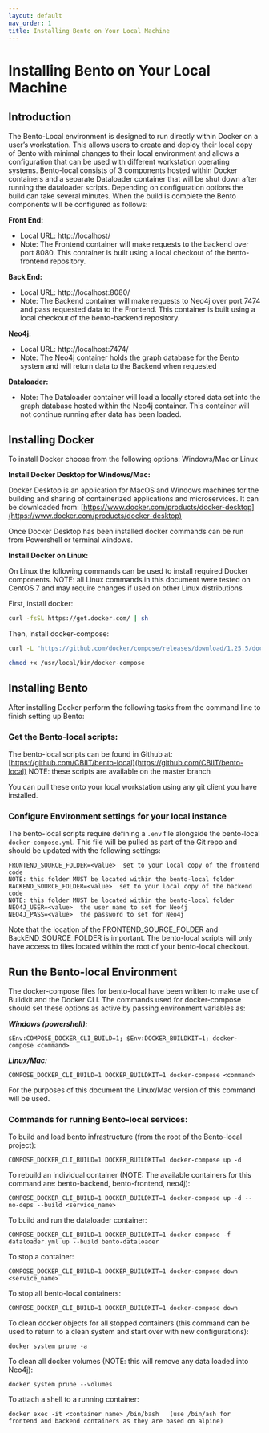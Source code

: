```yaml
---
layout: default
nav_order: 1
title: Installing Bento on Your Local Machine 
---
```


# Installing Bento on Your Local Machine

## Introduction
The Bento-Local environment is designed to run directly within Docker on a user’s workstation. This allows users to create and deploy their local copy of Bento with minimal changes to their local environment and allows a configuration that can be used with different workstation operating systems. 
Bento-local consists of 3 components hosted within Docker containers and a separate Dataloader container that will be shut down after running the dataloader scripts. Depending on configuration options the build can take several minutes. When the build is complete the Bento components will be configured as follows:


**Front End:**

* Local URL:	http://localhost/
* Note: The Frontend container will make requests to the backend over port 8080. This container is built using a local checkout of the bento-frontend repository.

**Back End:**  

* Local URL:	http://localhost:8080/
* Note: The Backend container will make requests to Neo4j over port 7474 and pass requested data to the Frontend. This container is built using a local checkout of the bento-backend repository.

**Neo4j:**

* Local URL:	http://localhost:7474/
* Note: The Neo4j container holds the graph database for the Bento system and will return data to the Backend when requested

**Dataloader:**

* Note: The Dataloader container will load a locally stored data set into the graph database hosted
within the Neo4j container. This container will not continue running after data has been
loaded.

## Installing Docker
To install Docker choose from the following options: Windows/Mac or Linux

**Install Docker Desktop for Windows/Mac:**

Docker Desktop is an application for MacOS and Windows machines for the building and sharing of containerized applications and microservices. It can be downloaded from: [https://www.docker.com/products/docker-desktop](https://www.docker.com/products/docker-desktop)

Once Docker Desktop has been installed docker commands can be run from Powershell or terminal windows.

**Install Docker on Linux:**

On Linux the following commands can be used to install required Docker components. 
NOTE: all Linux commands in this document were tested on CentOS 7 and may require changes if used on other Linux distributions

First, install docker:

```bash
curl -fsSL https://get.docker.com/ | sh
```

Then, install docker-compose:

```bash
curl -L "https://github.com/docker/compose/releases/download/1.25.5/docker-compose-$(uname -s)-$(uname -m)" -o /usr/local/bin/docker-compose

chmod +x /usr/local/bin/docker-compose
```


## Installing Bento

After installing Docker perform the following tasks from the command line to finish setting up Bento:

### Get the Bento-local scripts:

The bento-local scripts can be found in Github at: [https://github.com/CBIIT/bento-local](https://github.com/CBIIT/bento-local) NOTE: these scripts are available on the master branch

You can pull these onto your local workstation using any git client you have installed.

### Configure Environment settings for your local instance

The bento-local scripts require defining a `.env` file alongside the bento-local `docker-compose.yml`. This file will be pulled as part of the Git repo and should be updated with the following settings:

```
FRONTEND_SOURCE_FOLDER=<value>  set to your local copy of the frontend code
NOTE: this folder MUST be located within the bento-local folder
BACKEND_SOURCE_FOLDER=<value>  set to your local copy of the backend code
NOTE: this folder MUST be located within the bento-local folder
NEO4J_USER=<value>  the user name to set for Neo4j
NEO4J_PASS=<value>  the password to set for Neo4j
```

Note that the location of the FRONTEND_SOURCE_FOLDER and BackEND_SOURCE_FOLDER is important. The bento-local scripts will only have access to files located within the root of your bento-local checkout.

## Run the Bento-local Environment

The docker-compose files for bento-local have been written to make use of Buildkit and the Docker CLI. The commands used for docker-compose should set these options as active by passing environment variables as:

***Windows (powershell):***

```
$Env:COMPOSE_DOCKER_CLI_BUILD=1; $Env:DOCKER_BUILDKIT=1; docker-compose <command>
```

***Linux/Mac:***

```
COMPOSE_DOCKER_CLI_BUILD=1 DOCKER_BUILDKIT=1 docker-compose <command>
```


For the purposes of this document the Linux/Mac version of this command will be used.

### Commands for running Bento-local services:

To build and load bento infrastructure (from the root of the Bento-local project):

	COMPOSE_DOCKER_CLI_BUILD=1 DOCKER_BUILDKIT=1 docker-compose up -d

To rebuild an individual container (NOTE: The available containers for this command are: bento-backend, bento-frontend, neo4j):

	COMPOSE_DOCKER_CLI_BUILD=1 DOCKER_BUILDKIT=1 docker-compose up -d --no-deps --build <service_name>

To build and run the dataloader container:

	COMPOSE_DOCKER_CLI_BUILD=1 DOCKER_BUILDKIT=1 docker-compose -f dataloader.yml up --build bento-dataloader

To stop a container:

	COMPOSE_DOCKER_CLI_BUILD=1 DOCKER_BUILDKIT=1 docker-compose down <service_name>

To stop all bento-local containers:

	COMPOSE_DOCKER_CLI_BUILD=1 DOCKER_BUILDKIT=1 docker-compose down

To clean docker objects for all stopped containers (this command can be used to return to a clean system and start over with new configurations):

	docker system prune -a

To clean all docker volumes (NOTE: this will remove any data loaded into Neo4j):

	docker system prune --volumes

To attach a shell to a running container:

	docker exec -it <container name> /bin/bash   (use /bin/ash for frontend and backend containers as they are based on alpine)

